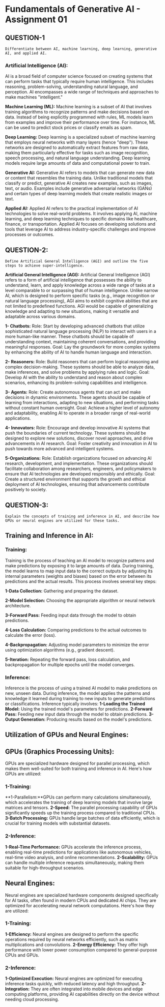 # Fundamentals of Generative AI - Assignment 01


## QUESTION-1 
    Differentiate between AI, machine learning, deep learning, generative AI, and applied AI.

### Artificial Intelligence (AI):
AI is a broad field of computer science focused on creating systems that can perform tasks that typically require human intelligence. This includes reasoning, problem-solving, understanding natural language, and perception. AI encompasses a wide range of techniques and approaches to make machines "intelligent."

**Machine Learning (ML):**
Machine learning is a subset of AI that involves training algorithms to recognize patterns and make decisions based on data. Instead of being explicitly programmed with rules, ML models learn from examples and improve their performance over time. For instance, ML can be used to predict stock prices or classify emails as spam.

**Deep Learning:**
Deep learning is a specialized subset of machine learning that employs neural networks with many layers (hence "deep"). These networks are designed to automatically extract features from raw data, making them particularly effective for tasks such as image recognition, speech processing, and natural language understanding. Deep learning models require large amounts of data and computational power to train.

**Generative AI:**
Generative AI refers to models that can generate new data or content that resembles the training data. Unlike traditional models that classify or predict, generative AI creates new examples, such as images, text, or audio. Examples include generative adversarial networks (GANs) and certain types of deep learning models that create realistic images or text.

**Applied AI:**
Applied AI refers to the practical implementation of AI technologies to solve real-world problems. It involves applying AI, machine learning, and deep learning techniques to specific domains like healthcare, finance, or transportation. Applied AI focuses on developing solutions and tools that leverage AI to address industry-specific challenges and improve processes or outcomes.

## QUESTION-2:
    Define Artificial General Intelligence (AGI) and outline the five steps to achieve super-intelligence.

**Artificial General Intelligence (AGI):**
Artificial General Intelligence (AGI) refers to a form of artificial intelligence that possesses the ability to understand, learn, and apply knowledge across a wide range of tasks at a level comparable to or surpassing that of human intelligence. Unlike narrow AI, which is designed to perform specific tasks (e.g., image recognition or natural language processing), AGI aims to exhibit cognitive abilities that are not limited to predefined functions. AGI would be capable of generalizing knowledge and adapting to new situations, making it versatile and adaptable across various domains.

**1- Chatbots:**
Role: Start by developing advanced chatbots that utilize sophisticated natural language processing (NLP) to interact with users in a more human-like manner. These chatbots should be capable of understanding context, maintaining coherent conversations, and providing meaningful responses.
Goal: Lay the groundwork for more complex systems by enhancing the ability of AI to handle human language and interaction.

**2- Reasoners:**
Role: Build reasoners that can perform logical reasoning and complex decision-making. These systems should be able to analyze data, make inferences, and solve problems by applying rules and logic.
Goal: Develop AI with the ability to understand and reason about complex scenarios, enhancing its problem-solving capabilities and intelligence.

**3- Agents:**
Role: Create autonomous agents that can act and make decisions in dynamic environments. These agents should be capable of learning from interactions, adapting to new situations, and performing tasks without constant human oversight.
Goal: Achieve a higher level of autonomy and adaptability, enabling AI to operate in a broader range of real-world applications.

**4- Innovators:**
Role: Encourage and develop innovative AI systems that push the boundaries of current technology. These systems should be designed to explore new solutions, discover novel approaches, and drive advancements in AI research.
Goal: Foster creativity and innovation in AI to push towards more advanced and intelligent systems.

**5-Organizations:**
Role: Establish organizations focused on advancing AI research, development, and implementation. These organizations should facilitate collaboration among researchers, engineers, and policymakers to ensure that AI technologies are developed responsibly and ethically.
Goal: Create a structured environment that supports the growth and ethical deployment of AI technologies, ensuring that advancements contribute positively to society.

## QUESTION-3:
    Explain the concepts of training and inference in AI, and describe how GPUs or neural engines are utilized for these tasks.

## Training and Inference in AI:
### Training:
Training is the process of teaching an AI model to recognize patterns and make predictions by exposing it to large amounts of data. During training, the model learns to map input data to the correct outputs by adjusting its internal parameters (weights and biases) based on the error between its predictions and the actual results. This process involves several key steps:

**1-Data Collection:** Gathering and preparing the dataset.

**2-Model Selection:** Choosing the appropriate algorithm or neural network architecture.

**3-Forward Pass:** Feeding input data through the model to obtain predictions.

**4-Loss Calculation:** Comparing predictions to the actual outcomes to calculate the error (loss).

**4-Backpropagation:** Adjusting model parameters to minimize the error using optimization algorithms (e.g., gradient descent).

**5-Iteration:** Repeating the forward pass, loss calculation, and backpropagation for multiple epochs until the model converges. 

### Inference:
Inference is the process of using a trained AI model to make predictions on new, unseen data. During inference, the model applies the patterns and knowledge it learned during training to new inputs to generate predictions or classifications. Inference typically involves:
**1-Loading the Trained Model:** Using the trained model's parameters for predictions.
**2-Forward Pass:** Feeding new input data through the model to obtain predictions.
**3-Output Generation:** Producing results based on the model's predictions.

## Utilization of GPUs and Neural Engines:
## GPUs (Graphics Processing Units):
GPUs are specialized hardware designed for parallel processing, which makes them well-suited for both training and inference in AI. Here's how GPUs are utilized:
### 1-Training:
**1-Parallelism:**GPUs can perform many calculations simultaneously, which accelerates the training of deep learning models that involve large matrices and tensors.
**2-Speed:** The parallel processing capability of GPUs significantly speeds up the training process compared to traditional CPUs.
**3-Batch Processing:** GPUs handle large batches of data efficiently, which is crucial for training models with substantial datasets.
### 2-Inference:
**1-Real-Time Performance:** GPUs accelerate the inference process, enabling real-time predictions for applications like autonomous vehicles, real-time video analysis, and online recommendations.
**2-Scalability:** GPUs can handle multiple inference requests simultaneously, making them suitable for high-throughput scenarios.

## Neural Engines:
Neural engines are specialized hardware components designed specifically for AI tasks, often found in modern CPUs and dedicated AI chips. They are optimized for accelerating neural network computations. Here's how they are utilized:
### 1-Training:
**1-Efficiency:** Neural engines are designed to perform the specific operations required by neural networks efficiently, such as matrix multiplications and convolutions.
**2-Energy Efficiency:** They offer high performance with lower power consumption compared to general-purpose CPUs and GPUs.

### 2-Inference:
**1-Optimized Execution:** Neural engines are optimized for executing inference tasks quickly, with reduced latency and high throughput.
**2-Integration:** They are often integrated into mobile devices and edge computing platforms, providing AI capabilities directly on the device without needing cloud processing.